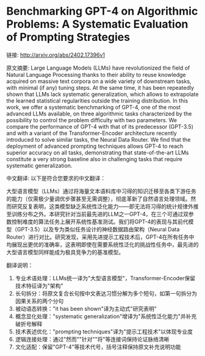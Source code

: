 # Benchmarking GPT-4 on Algorithmic Problems: A Systematic Evaluation of Prompting Strategies

链接: http://arxiv.org/abs/2402.17396v1

原文摘要:
Large Language Models (LLMs) have revolutionized the field of Natural
Language Processing thanks to their ability to reuse knowledge acquired on
massive text corpora on a wide variety of downstream tasks, with minimal (if
any) tuning steps. At the same time, it has been repeatedly shown that LLMs
lack systematic generalization, which allows to extrapolate the learned
statistical regularities outside the training distribution. In this work, we
offer a systematic benchmarking of GPT-4, one of the most advanced LLMs
available, on three algorithmic tasks characterized by the possibility to
control the problem difficulty with two parameters. We compare the performance
of GPT-4 with that of its predecessor (GPT-3.5) and with a variant of the
Transformer-Encoder architecture recently introduced to solve similar tasks,
the Neural Data Router. We find that the deployment of advanced prompting
techniques allows GPT-4 to reach superior accuracy on all tasks, demonstrating
that state-of-the-art LLMs constitute a very strong baseline also in
challenging tasks that require systematic generalization.

中文翻译:
以下是符合您要求的中文翻译：

大型语言模型（LLMs）通过将海量文本语料库中习得的知识迁移至各类下游任务的能力（仅需极少量调优步骤甚至无需调整），彻底革新了自然语言处理领域。然而研究反复表明，这类模型缺乏系统性泛化能力——即无法将习得的统计规律外推至训练分布之外。本研究针对当前最先进的LLM之一GPT-4，在三个可通过双参数控制难度的算法任务上展开系统性基准测试。我们将GPT-4的表现与其前代模型（GPT-3.5）以及专为类似任务设计的神经数据路由架构（Neural Data Router）进行对比。研究发现，采用先进提示工程技术后，GPT-4在所有任务中均展现出更优的准确率，这表明即使在需要系统性泛化的挑战性任务中，最先进的大型语言模型同样能成为极具竞争力的基准模型。

翻译说明：
1. 专业术语处理：LLMs统一译为"大型语言模型"，Transformer-Encoder保留技术特征译为"架构"
2. 长句拆分：将原文复合长句按中文表达习惯分解为多个短句，如第一句拆分为因果关系的两个分句
3. 被动语态转换："it has been shown"译为主动式"研究表明"
4. 概念显化处理："systematic generalization"增译为"系统性泛化能力"并补充破折号解释
5. 技术表述优化："prompting techniques"译为"提示工程技术"以体现专业度
6. 逻辑连接处理：通过"然而""针对""将"等连接词保持论证脉络清晰
7. 文化适配：保留"GPT-4"等技术代号，括号注释保持原文补充说明功能
